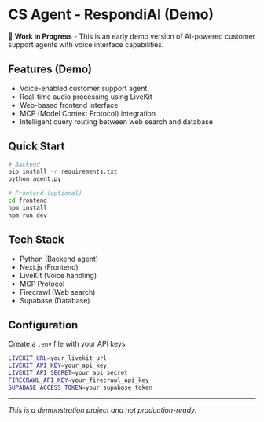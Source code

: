 # CS Agent - RespondiAI (Demo)

🚧 **Work in Progress** - This is an early demo version of AI-powered customer support agents with voice interface capabilities.

## Features (Demo)
- Voice-enabled customer support agent
- Real-time audio processing using LiveKit
- Web-based frontend interface
- MCP (Model Context Protocol) integration
- Intelligent query routing between web search and database

## Quick Start
```bash
# Backend
pip install -r requirements.txt
python agent.py

# Frontend (optional)
cd frontend
npm install
npm run dev
```

## Tech Stack
- Python (Backend agent)
- Next.js (Frontend)
- LiveKit (Voice handling)
- MCP Protocol
- Firecrawl (Web search)
- Supabase (Database)

## Configuration
Create a `.env` file with your API keys:
```bash
LIVEKIT_URL=your_livekit_url
LIVEKIT_API_KEY=your_api_key
LIVEKIT_API_SECRET=your_api_secret
FIRECRAWL_API_KEY=your_firecrawl_api_key
SUPABASE_ACCESS_TOKEN=your_supabase_token
```

---
*This is a demonstration project and not production-ready.*